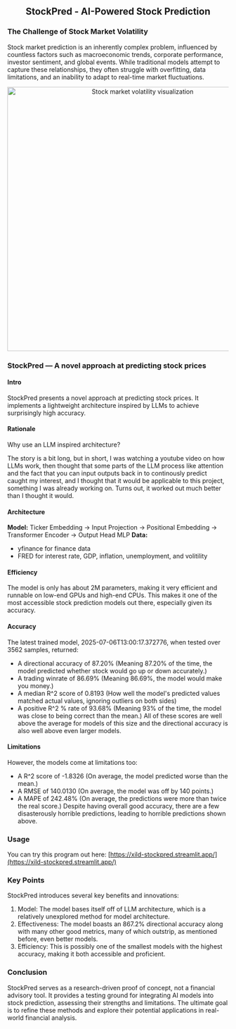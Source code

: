 <center>

## StockPred - AI-Powered Stock Prediction

</center>

### The Challenge of Stock Market Volatility

Stock market prediction is an inherently complex problem, influenced by countless factors such as macroeconomic trends, corporate performance, investor sentiment, and global events. While traditional models attempt to capture these relationships, they often struggle with overfitting, data limitations, and an inability to adapt to real-time market fluctuations.

<center> 

<img src="static/imgs/market_volatility.png" alt="Stock market volatility visualization" width="600"> 

</center>

### StockPred — A novel approach at predicting stock prices

#### Intro
StockPred presents a novel approach at predicting stock prices. It implements a lightweight architecture inspired by LLMs to achieve surprisingly high accuracy.

#### Rationale
Why use an LLM inspired architecture?

The story is a bit long, but in short, I was watching a youtube video on how LLMs work, then thought that some parts of the LLM process like attention and the fact that you can input outputs back in to continously predict caught my interest, and I thought that it would be applicable to this project, something I was already working on. Turns out, it worked out much better than I thought it would.
#### Architecture
**Model:**
Ticker Embedding -> Input Projection -> Positional Embedding -> Transformer Encoder -> Output Head MLP
**Data:**
- yfinance for finance data
- FRED for interest rate, GDP, inflation, unemployment, and volitility
#### Efficiency
The model is only has about 2M parameters, making it very efficient and runnable on low-end GPUs and high-end CPUs. This makes it one of the most accessible stock prediction models out there, especially given its accuracy.
#### Accuracy
The latest trained model, 2025-07-06T13:00:17.372776, when tested over 3562 samples, returned:
- A directional accuracy of 87.20% (Meaning 87.20% of the time, the model predicted whether stock would go up or down accurately.)
- A trading winrate of 86.69% (Meaning 86.69%, the model would make you money.)
- A median R^2 score of 0.8193 (How well the model's predicted values matched actual values, ignoring outliers on both sides)
- A positive R^2 % rate of 93.68% (Meaning 93% of the time, the model was close to being correct than the mean.)
All of these scores are well above the average for models of this size and the directional accuracy is also well above even larger models.
#### Limitations
However, the models come at limitations too:
- A R^2 score of -1.8326 (On average, the model predicted worse than the mean.)
- A RMSE of 140.0130 (On average, the model was off by 140 points.)
- A MAPE of 242.48% (On average, the predictions were more than twice the real score.)
Despite having overall good accuracy, there are a few disasterously horrible predictions, leading to horrible predictions shown above. 
### Usage
You can try this program out here: [https://xild-stockpred.streamlit.app/](https://xild-stockpred.streamlit.app/)

### Key Points
StockPred introduces several key benefits and innovations:

1. Model: The model bases itself off of LLM architecture, which is a relatively unexplored method for model architecture.
2. Effectiveness: The model boasts an 867.2% directional accuracy along with many other good metrics, many of which outstrip, as mentioned before, even better models.
3. Efficiency: This is possibly one of the smallest models with the highest accuracy, making it both accessible and proficient.

### Conclusion

StockPred serves as a research-driven proof of concept, not a financial advisory tool. It provides a testing ground for integrating AI models into stock prediction, assessing their strengths and limitations. The ultimate goal is to refine these methods and explore their potential applications in real-world financial analysis.
